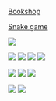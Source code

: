 

[Bookshop](https://bookshop-rosy.vercel.app/)

[Snake game](https://gamaunov.github.io/Snake/)

<img src="https://img.shields.io/badge/HTML5-E34F26?style=for-the-badge&logo=HTML5&logoColor=000"/>

<img src="https://img.shields.io/badge/CSS3-1572B6?style=for-the-badge&logo=CSS3&logoColor=000"/> <img src="https://img.shields.io/badge/Sass-CC6699?style=for-the-badge&logo=Sass&logoColor=000"/> <img src="https://img.shields.io/badge/cssmodules-000000?style=for-the-badge&logo=cssmodules&logoColor=ffffff"/>  <img src="https://img.shields.io/badge/Tailwind CSS-06B6D4?style=for-the-badge&logo=Tailwind CSS&logoColor=008FC7"/> 

<img src="https://img.shields.io/badge/JavaScript-teal?style=for-the-badge&logo=JavaScript&logoColor=F7DF1E"/>  <img src="https://img.shields.io/badge/TypeScript-3178C6?style=for-the-badge&logo=TypeScript&logoColor=008FC7"/>  <img src="https://img.shields.io/badge/React-2C3454?style=for-the-badge&logo=React&logoColor=61DAFB"/>




<img src="https://img.shields.io/badge/Git-F05032?style=for-the-badge&logo=Git&logoColor=000"/> <img src="https://img.shields.io/badge/GitHub-white?style=for-the-badge&logo=GitHub&logoColor=181717"/>


 



